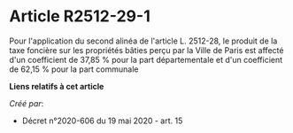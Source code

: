 # Article R2512-29-1

Pour l'application du second alinéa de l'article L. 2512-28, le produit de la taxe foncière sur les propriétés bâties perçu
par la Ville de Paris est affecté d'un coefficient de 37,85 % pour la part départementale et d'un coefficient de 62,15 % pour
la part communale

**Liens relatifs à cet article**

_Créé par_:

  - Décret n°2020-606 du 19 mai 2020 - art. 15
